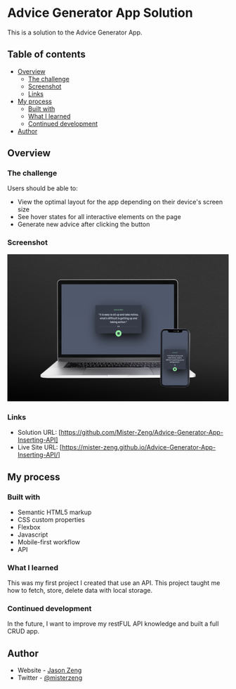 # Advice Generator App Solution

This is a solution to the Advice Generator App.

## Table of contents

- [Overview](#overview)
  - [The challenge](#the-challenge)
  - [Screenshot](#screenshot)
  - [Links](#links)
- [My process](#my-process)
  - [Built with](#built-with)
  - [What I learned](#what-i-learned)
  - [Continued development](#continued-development)
- [Author](#author)

## Overview

### The challenge

Users should be able to:

- View the optimal layout for the app depending on their device's screen size
- See hover states for all interactive elements on the page
- Generate new advice after clicking the button

### Screenshot

![](https://github.com/Mister-Zeng/Portfolio-Website/blob/main/images/advice-generator.png?raw=true)

### Links

- Solution URL: [https://github.com/Mister-Zeng/Advice-Generator-App-Inserting-API]
- Live Site URL: [https://mister-zeng.github.io/Advice-Generator-App-Inserting-API/]

## My process

### Built with

- Semantic HTML5 markup
- CSS custom properties
- Flexbox
- Javascript
- Mobile-first workflow
- API

### What I learned

This was my first project I created that use an API. This project taught me how to fetch, store, delete data with local storage.

### Continued development

In the future, I want to improve my restFUL API knowledge and built a full CRUD app. 

## Author

- Website - [Jason Zeng](https://mister-zeng.github.io/Portfolio-Website/)
- Twitter - [@misterzeng](https://www.twitter.com/misterzeng)
